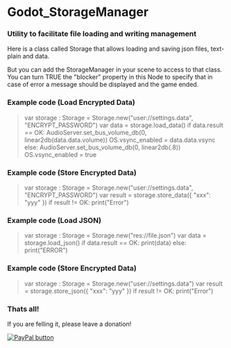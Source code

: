 # Godot_StorageManager
### Utility to facilitate file loading and writing management
Here is a class called Storage that allows loading and saving json files, text-plain and data.

But you can add the StorageManager in your scene to access to that class.
You can turn TRUE the "blocker" property in this Node to specify that in case of error a message should be displayed and the game ended.

### Example code (Load Encrypted Data)

> var storage : Storage = Storage.new("user://settings.data", "ENCRYPT_PASSWORD")
> var data = storage.load_data()
> if data.result == OK:
>	AudioServer.set_bus_volume_db(0, linear2db(data.data.volume))
>	OS.vsync_enabled = data.data.vsync
> else:
> 	AudioServer.set_bus_volume_db(0, linear2db(.8))
>	OS.vsync_enabled = true

### Example code (Store Encrypted Data)

> var storage : Storage = Storage.new("user://settings.data", "ENCRYPT_PASSWORD")
> var result = storage.store_data({ "xxx": "yyy" })
> if result != OK: print("Error")

### Example code (Load JSON)

> var storage : Storage = Storage.new("res://file.json")
> var data = storage.load_json()
> if data.result == OK:
>	print(data)
> else:
>	print("ERROR")

### Example code (Store Encrypted Data)

> var storage : Storage = Storage.new("user://settings.data")
> var result = storage.store_json({ "xxx": "yyy" })
> if result != OK: print("Error")

### Thats all!
If you are felling it, please leave a donation!

[![PayPal button](https://www.paypalobjects.com/en_US/i/btn/btn_donate_LG.gif)](https://www.paypal.me/davidkbd)


